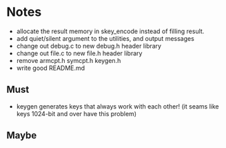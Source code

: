 # Notes
- allocate the result memory in skey_encode instead of filling result.
- add quiet/silent argument to the utilities, and output messages
- change out debug.c to new debug.h header library
- change out file.c to new file.h header library
- remove armcpt.h symcpt.h keygen.h
- write good README.md

## Must
- keygen generates keys that always work with each other!
  (it seams like keys 1024-bit and over have this problem)

## Maybe
